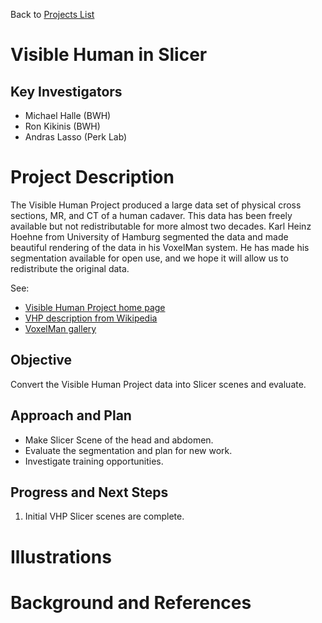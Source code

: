 Back to [Projects List](../../README.md#ProjectsList)

# Visible Human in Slicer

## Key Investigators

- Michael Halle (BWH)
- Ron Kikinis (BWH)
- Andras Lasso (Perk Lab)


# Project Description

The Visible Human Project produced a large data set of physical cross sections, MR, and CT of a human cadaver. 
This data has been freely available but not redistributable for more almost two decades. Karl Heinz Hoehne from University of Hamburg 
segmented the data and made beautiful rendering of the data in his VoxelMan system.  He has made his segmentation available for open use, and we hope it 
will allow us to redistribute the original data.

See: 
* [Visible Human Project home page](https://www.nlm.nih.gov/research/visible/visible_human.html)
* [VHP description from Wikipedia](https://en.wikipedia.org/wiki/Visible_Human_Project)
* [VoxelMan gallery](https://www.voxel-man.com/gallery/visible-human/)

## Objective

<!-- Describe here WHAT you would like to achieve (what you will have as end result). -->

Convert the Visible Human Project data into Slicer scenes and evaluate.


## Approach and Plan

<!-- Describe here HOW you would like to achieve the objectives stated above. -->

* Make Slicer Scene of the head and abdomen.
* Evaluate the segmentation and plan for new work.
* Investigate training opportunities.

## Progress and Next Steps

<!-- Update this section as you make progress, describing of what you have ACTUALLY DONE. If there are specific steps that you could not complete then you can describe them here, too. -->

1. Initial VHP Slicer scenes are complete.


# Illustrations

<!-- Add pictures and links to videos that demonstrate what has been accomplished.
-->

# Background and References

<!-- If you developed any software, include link to the source code repository. If possible, also add links to sample data, and to any relevant publications. -->
